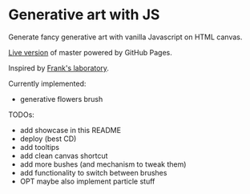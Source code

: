 # Generative art with JS

Generate fancy generative art with vanilla Javascript on HTML canvas.

[Live version](https://pietracorvo.github.io/generative_art_with_js/) of master powered by GitHub Pages.

Inspired by [Frank's laboratory](https://www.youtube.com/c/Frankslaboratory).



Currently implemented:
- generative flowers brush


TODOs:
- add showcase in this README
- deploy (best CD)
- add tooltips
- add clean canvas shortcut
- add more bushes (and mechanism to tweak them)
- add functionality to switch between brushes
- OPT maybe also implement particle stuff
